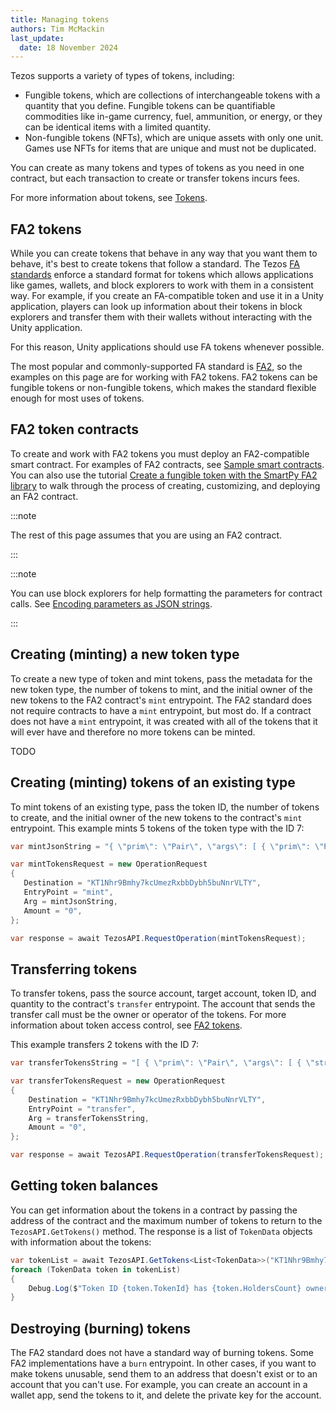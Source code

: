 ```yaml
---
title: Managing tokens
authors: Tim McMackin
last_update:
  date: 18 November 2024
---
```


Tezos supports a variety of types of tokens, including:

- Fungible tokens, which are collections of interchangeable tokens with a quantity that you define.
Fungible tokens can be quantifiable commodities like in-game currency, fuel, ammunition, or energy, or they can be identical items with a limited quantity.
- Non-fungible tokens (NFTs), which are unique assets with only one unit.
Games use NFTs for items that are unique and must not be duplicated.

You can create as many tokens and types of tokens as you need in one contract, but each transaction to create or transfer tokens incurs fees.

For more information about tokens, see [Tokens](/architecture/tokens).

## FA2 tokens

While you can create tokens that behave in any way that you want them to behave, it's best to create tokens that follow a standard.
The Tezos [FA standards](/architecture/tokens#token-standards) enforce a standard format for tokens which allows applications like games, wallets, and block explorers to work with them in a consistent way.
For example, if you create an FA-compatible token and use it in a Unity application, players can look up information about their tokens in block explorers and transfer them with their wallets without interacting with the Unity application.

For this reason, Unity applications should use FA tokens whenever possible.

The most popular and commonly-supported FA standard is [FA2](/architecture/tokens/FA2), so the examples on this page are for working with FA2 tokens.
FA2 tokens can be fungible tokens or non-fungible tokens, which makes the standard flexible enough for most uses of tokens.

## FA2 token contracts

To create and work with FA2 tokens you must deploy an FA2-compatible smart contract.
For examples of FA2 contracts, see [Sample smart contracts](/smart-contracts/samples).
You can also use the tutorial [Create a fungible token with the SmartPy FA2 library](/smart-contracts/samples) to walk through the process of creating, customizing, and deploying an FA2 contract.

:::note

The rest of this page assumes that you are using an FA2 contract.

:::

:::note

You can use block explorers for help formatting the parameters for contract calls.
See [Encoding parameters as JSON strings](/unity/calling-contracts#encoding-parameters-as-json-strings).

:::

## Creating (minting) a new token type

To create a new type of token and mint tokens, pass the metadata for the new token type, the number of tokens to mint, and the initial owner of the new tokens to the FA2 contract's `mint` entrypoint.
The FA2 standard does not require contracts to have a `mint` entrypoint, but most do.
If a contract does not have a `mint` entrypoint, it was created with all of the tokens that it will ever have and therefore no more tokens can be minted.

TODO





## Creating (minting) tokens of an existing type

To mint tokens of an existing type, pass the token ID, the number of tokens to create, and the initial owner of the new tokens to the contract's `mint` entrypoint.
This example mints 5 tokens of the token type with the ID 7:

```csharp
var mintJsonString = "{ \"prim\": \"Pair\", \"args\": [ { \"prim\": \"Pair\", \"args\": [ { \"string\": \"tz1QCVQinE8iVj1H2fckqx6oiM85CNJSK9Sx\" }, { \"int\": \"5\" } ] }, { \"prim\": \"Pair\", \"args\": [ [], { \"int\": \"7\" } ] } ] }";

var mintTokensRequest = new OperationRequest
{
   Destination = "KT1Nhr9Bmhy7kcUmezRxbbDybh5buNnrVLTY",
   EntryPoint = "mint",
   Arg = mintJsonString,
   Amount = "0",
};

var response = await TezosAPI.RequestOperation(mintTokensRequest);
```

## Transferring tokens

To transfer tokens, pass the source account, target account, token ID, and quantity to the contract's `transfer` entrypoint.
The account that sends the transfer call must be the owner or operator of the tokens.
For more information about token access control, see [FA2 tokens](/architecture/tokens/FA2).

This example transfers 2 tokens with the ID 7:

```csharp
var transferTokensString = "[ { \"prim\": \"Pair\", \"args\": [ { \"string\": \"tz1QCVQinE8iVj1H2fckqx6oiM85CNJSK9Sx\" }, [ { \"prim\": \"Pair\", \"args\": [ { \"string\": \"tz1hQKqRPHmxET8du3fNACGyCG8kZRsXm2zD\" }, { \"prim\": \"Pair\", \"args\": [ { \"int\": \"7\" }, { \"int\": \"2\" } ] } ] } ] ] } ]";

var transferTokensRequest = new OperationRequest
{
    Destination = "KT1Nhr9Bmhy7kcUmezRxbbDybh5buNnrVLTY",
    EntryPoint = "transfer",
    Arg = transferTokensString,
    Amount = "0",
};

var response = await TezosAPI.RequestOperation(transferTokensRequest);
```

## Getting token balances

You can get information about the tokens in a contract by passing the address of the contract and the maximum number of tokens to return to the `TezosAPI.GetTokens()` method.
The response is a list of `TokenData` objects with information about the tokens:

```csharp
var tokenList = await TezosAPI.GetTokens<List<TokenData>>("KT1Nhr9Bmhy7kcUmezRxbbDybh5buNnrVLTY", 20);
foreach (TokenData token in tokenList)
{
    Debug.Log($"Token ID {token.TokenId} has {token.HoldersCount} owners.");
}
```

## Destroying (burning) tokens

The FA2 standard does not have a standard way of burning tokens.
Some FA2 implementations have a `burn` entrypoint.
In other cases, if you want to make tokens unusable, send them to an address that doesn't exist or to an account that you can't use.
For example, you can create an account in a wallet app, send the tokens to it, and delete the private key for the account.
